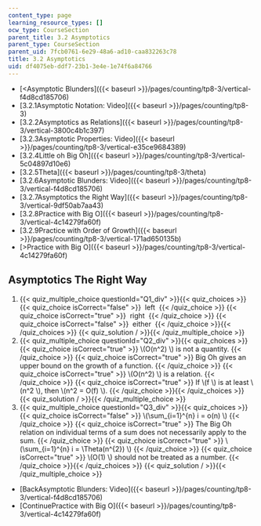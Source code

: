 ```yaml
---
content_type: page
learning_resource_types: []
ocw_type: CourseSection
parent_title: 3.2 Asymptotics
parent_type: CourseSection
parent_uid: 7fcb0761-6e29-48a6-ad10-caa832263c78
title: 3.2 Asymptotics
uid: df4075eb-ddf7-23b1-3e4e-1e74f6a84766
---
```


*   [\<Asymptotic Blunders]({{< baseurl >}}/pages/counting/tp8-3/vertical-f4d8cd185706)
*   [3.2.1Asymptotic Notation: Video]({{< baseurl >}}/pages/counting/tp8-3)
*   [3.2.2Asymptotics as Relations]({{< baseurl >}}/pages/counting/tp8-3/vertical-3800c4b1c397)
*   [3.2.3Asymptotic Properties: Video]({{< baseurl >}}/pages/counting/tp8-3/vertical-e35ce9684389)
*   [3.2.4Little oh Big Oh]({{< baseurl >}}/pages/counting/tp8-3/vertical-5c04897d10e6)
*   [3.2.5Theta]({{< baseurl >}}/pages/counting/tp8-3/theta)
*   [3.2.6Asymptotic Blunders: Video]({{< baseurl >}}/pages/counting/tp8-3/vertical-f4d8cd185706)
*   [3.2.7Asymptotics the Right Way]({{< baseurl >}}/pages/counting/tp8-3/vertical-9df50ab7aa43)
*   [3.2.8Practice with Big O]({{< baseurl >}}/pages/counting/tp8-3/vertical-4c14279fa60f)
*   [3.2.9Practice with Order of Growth]({{< baseurl >}}/pages/counting/tp8-3/vertical-171ad650135b)
*   [\>Practice with Big O]({{< baseurl >}}/pages/counting/tp8-3/vertical-4c14279fa60f)

Asymptotics The Right Way
-------------------------

  

1.  {{< quiz_multiple_choice questionId="Q1_div" >}}{{< quiz_choices >}}{{< quiz_choice isCorrect="false" >}}&nbsp; left &nbsp;{{< /quiz_choice >}}
    {{< quiz_choice isCorrect="true" >}}&nbsp; right &nbsp;{{< /quiz_choice >}}
    {{< quiz_choice isCorrect="false" >}}&nbsp; either &nbsp;{{< /quiz_choice >}}{{< /quiz_choices >}}
    {{< quiz_solution / >}}{{< /quiz_multiple_choice >}}
2.  {{< quiz_multiple_choice questionId="Q2_div" >}}{{< quiz_choices >}}{{< quiz_choice isCorrect="true" >}}&nbsp;\\(O(n^2) \\) is not a quantity.&nbsp;{{< /quiz_choice >}}
    {{< quiz_choice isCorrect="true" >}}&nbsp;Big Oh gives an upper bound on the growth of a function.&nbsp;{{< /quiz_choice >}}
    {{< quiz_choice isCorrect="true" >}}&nbsp;\\(O(n^2) \\) is a relation.&nbsp;{{< /quiz_choice >}}
    {{< quiz_choice isCorrect="true" >}}&nbsp;If \\(f \\) is at least \\(n^2 \\), then \\(n^2 = O(f) \\).&nbsp;{{< /quiz_choice >}}{{< /quiz_choices >}}
    {{< quiz_solution / >}}{{< /quiz_multiple_choice >}}
3.  {{< quiz_multiple_choice questionId="Q3_div" >}}{{< quiz_choices >}}{{< quiz_choice isCorrect="false" >}}&nbsp;\\(\\sum\_{i=1}^{n} i = o(n) \\)&nbsp;{{< /quiz_choice >}}
    {{< quiz_choice isCorrect="true" >}}&nbsp;The Big Oh relation on individual terms of a sum does not necessarily apply to the sum.&nbsp;{{< /quiz_choice >}}
    {{< quiz_choice isCorrect="true" >}}&nbsp;\\(\\sum\_{i=1}^{n} i = \\Theta(n^{2}) \\)&nbsp;{{< /quiz_choice >}}
    {{< quiz_choice isCorrect="true" >}}&nbsp;\\(O(1) \\) should not be treated as a number.&nbsp;{{< /quiz_choice >}}{{< /quiz_choices >}}
    {{< quiz_solution / >}}{{< /quiz_multiple_choice >}}

*   [BackAsymptotic Blunders: Video]({{< baseurl >}}/pages/counting/tp8-3/vertical-f4d8cd185706)
*   [ContinuePractice with Big O]({{< baseurl >}}/pages/counting/tp8-3/vertical-4c14279fa60f)
